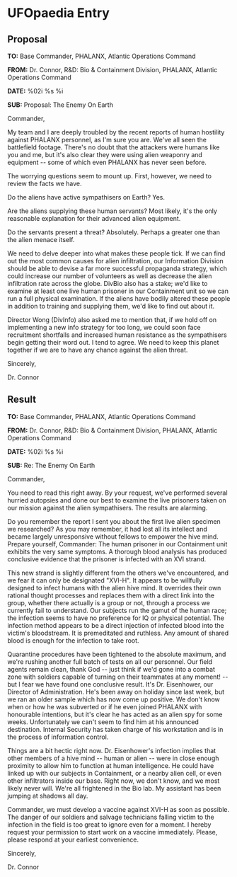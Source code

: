 # UFOpaedia Entry

## Proposal

**TO:** Base Commander, PHALANX, Atlantic Operations Command

**FROM:** Dr. Connor, R&D: Bio & Containment Division, PHALANX, Atlantic
Operations Command

**DATE:** %02i %s %i

**SUB:** Proposal: The Enemy On Earth

Commander,

My team and I are deeply troubled by the recent reports of human
hostility against PHALANX personnel, as I'm sure you are. We've all seen
the battlefield footage. There's no doubt that the attackers were humans
like you and me, but it's also clear they were using alien weaponry and
equipment -- some of which even PHALANX has never seen before.

The worrying questions seem to mount up. First, however, we need to
review the facts we have.

Do the aliens have active sympathisers on Earth? Yes.

Are the aliens supplying these human servants? Most likely, it's the
only reasonable explanation for their advanced alien equipment.

Do the servants present a threat? Absolutely. Perhaps a greater one than
the alien menace itself.

We need to delve deeper into what makes these people tick. If we can
find out the most common causes for alien infiltration, our Information
Division should be able to devise a far more successful propaganda
strategy, which could increase our number of volunteers as well as
decrease the alien infiltration rate across the globe. DivBio also has a
stake; we'd like to examine at least one live human prisoner in our
Containment unit so we can run a full physical examination. If the
aliens have bodily altered these people in addition to training and
supplying them, we'd like to find out about it.

Director Wong (DivInfo) also asked me to mention that, if we hold off on
implementing a new info strategy for too long, we could soon face
recruitment shortfalls and increased human resistance as the
sympathisers begin getting their word out. I tend to agree. We need to
keep this planet together if we are to have any chance against the alien
threat.

Sincerely,

Dr. Connor

## Result

**TO:** Base Commander, PHALANX, Atlantic Operations Command

**FROM:** Dr. Connor, R&D: Bio & Containment Division, PHALANX, Atlantic
Operations Command

**DATE:** %02i %s %i

**SUB:** Re: The Enemy On Earth

Commander,

You need to read this right away. By your request, we've performed
several hurried autopsies and done our best to examine the live
prisoners taken on our mission against the alien sympathisers. The
results are alarming.

Do you remember the report I sent you about the first live alien
specimen we researched? As you may remember, it had lost all its
intellect and became largely unresponsive without fellows to empower the
hive mind. Prepare yourself, Commander: The human prisoner in our
Containment unit exhibits the very same symptoms. A thorough blood
analysis has produced conclusive evidence that the prisoner is infected
with an XVI strand.

This new strand is slightly different from the others we've encountered,
and we fear it can only be designated "XVI-H". It appears to be
willfully designed to infect humans with the alien hive mind. It
overrides their own rational thought processes and replaces them with a
direct link into the group, whether there actually is a group or not,
through a process we currently fail to understand. Our subjects run the
gamut of the human race; the infection seems to have no preference for
IQ or physical potential. The infection method appears to be a direct
injection of infected blood into the victim's bloodstream. It is
premeditated and ruthless. Any amount of shared blood is enough for the
infection to take root.

Quarantine procedures have been tightened to the absolute maximum, and
we're rushing another full batch of tests on all our personnel. Our
field agents remain clean, thank God -- just think if we'd gone into a
combat zone with soldiers capable of turning on their teammates at any
moment! -- but I fear we have found one conclusive result. It's Dr.
Eisenhower, our Director of Administration. He's been away on holiday
since last week, but we ran an older sample which has now come up
positive. We don't know when or how he was subverted or if he even
joined PHALANX with honourable intentions, but it's clear he has acted
as an alien spy for some weeks. Unfortunately we can't seem to find him
at his announced destination. Internal Security has taken charge of his
workstation and is in the process of information control.

Things are a bit hectic right now. Dr. Eisenhower's infection implies
that other members of a hive mind -- human or alien -- were in close
enough proximity to allow him to function at human intelligence. He
could have linked up with our subjects in Containment, or a nearby alien
cell, or even other infiltrators inside our base. Right now, we don't
know, and we most likely never will. We're all frightened in the Bio
lab. My assistant has been jumping at shadows all day.

Commander, we must develop a vaccine against XVI-H as soon as possible.
The danger of our soldiers and salvage technicians falling victim to the
infection in the field is too great to ignore even for a moment. I
hereby request your permission to start work on a vaccine immediately.
Please, please respond at your earliest convenience.

Sincerely,

Dr. Connor